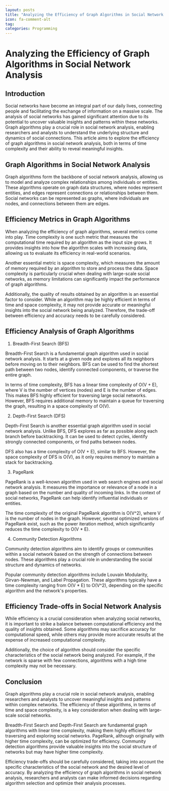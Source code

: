 ```yaml
---
layout: posts
title: "Analyzing the Efficiency of Graph Algorithms in Social Network Analysis"
icon: fa-comment-alt
tag:      
categories: Programming
---
```



# Analyzing the Efficiency of Graph Algorithms in Social Network Analysis

## Introduction

Social networks have become an integral part of our daily lives, connecting people and facilitating the exchange of information on a massive scale. The analysis of social networks has gained significant attention due to its potential to uncover valuable insights and patterns within these networks. Graph algorithms play a crucial role in social network analysis, enabling researchers and analysts to understand the underlying structure and dynamics of social connections. This article aims to explore the efficiency of graph algorithms in social network analysis, both in terms of time complexity and their ability to reveal meaningful insights.

## Graph Algorithms in Social Network Analysis

Graph algorithms form the backbone of social network analysis, allowing us to model and analyze complex relationships among individuals or entities. These algorithms operate on graph data structures, where nodes represent entities, and edges represent connections or relationships between them. Social networks can be represented as graphs, where individuals are nodes, and connections between them are edges.

## Efficiency Metrics in Graph Algorithms

When analyzing the efficiency of graph algorithms, several metrics come into play. Time complexity is one such metric that measures the computational time required by an algorithm as the input size grows. It provides insights into how the algorithm scales with increasing data, allowing us to evaluate its efficiency in real-world scenarios.

Another essential metric is space complexity, which measures the amount of memory required by an algorithm to store and process the data. Space complexity is particularly crucial when dealing with large-scale social networks, as memory limitations can significantly impact the performance of graph algorithms.

Additionally, the quality of results obtained by an algorithm is an essential factor to consider. While an algorithm may be highly efficient in terms of time and space complexity, it may not provide accurate or meaningful insights into the social network being analyzed. Therefore, the trade-off between efficiency and accuracy needs to be carefully considered.

## Efficiency Analysis of Graph Algorithms

1. Breadth-First Search (BFS)

Breadth-First Search is a fundamental graph algorithm used in social network analysis. It starts at a given node and explores all its neighbors before moving on to their neighbors. BFS can be used to find the shortest path between two nodes, identify connected components, or traverse the entire graph.

In terms of time complexity, BFS has a linear time complexity of O(V + E), where V is the number of vertices (nodes) and E is the number of edges. This makes BFS highly efficient for traversing large social networks. However, BFS requires additional memory to maintain a queue for traversing the graph, resulting in a space complexity of O(V).

2. Depth-First Search (DFS)

Depth-First Search is another essential graph algorithm used in social network analysis. Unlike BFS, DFS explores as far as possible along each branch before backtracking. It can be used to detect cycles, identify strongly connected components, or find paths between nodes.

DFS also has a time complexity of O(V + E), similar to BFS. However, the space complexity of DFS is O(V), as it only requires memory to maintain a stack for backtracking.

3. PageRank

PageRank is a well-known algorithm used in web search engines and social network analysis. It measures the importance or relevance of a node in a graph based on the number and quality of incoming links. In the context of social networks, PageRank can help identify influential individuals or entities.

The time complexity of the original PageRank algorithm is O(V^2), where V is the number of nodes in the graph. However, several optimized versions of PageRank exist, such as the power iteration method, which significantly reduces the time complexity to O(V * E).

4. Community Detection Algorithms

Community detection algorithms aim to identify groups or communities within a social network based on the strength of connections between nodes. These algorithms play a crucial role in understanding the social structure and dynamics of networks.

Popular community detection algorithms include Louvain Modularity, Girvan-Newman, and Label Propagation. These algorithms typically have a time complexity ranging from O(V * E) to O(V^2), depending on the specific algorithm and the network's properties.

## Efficiency Trade-offs in Social Network Analysis

While efficiency is a crucial consideration when analyzing social networks, it is important to strike a balance between computational efficiency and the quality of insights obtained. Some algorithms may sacrifice accuracy for computational speed, while others may provide more accurate results at the expense of increased computational complexity.

Additionally, the choice of algorithm should consider the specific characteristics of the social network being analyzed. For example, if the network is sparse with few connections, algorithms with a high time complexity may not be necessary.

## Conclusion

Graph algorithms play a crucial role in social network analysis, enabling researchers and analysts to uncover meaningful insights and patterns within complex networks. The efficiency of these algorithms, in terms of time and space complexity, is a key consideration when dealing with large-scale social networks.

Breadth-First Search and Depth-First Search are fundamental graph algorithms with linear time complexity, making them highly efficient for traversing and exploring social networks. PageRank, although originally with higher time complexity, can be optimized for efficiency. Community detection algorithms provide valuable insights into the social structure of networks but may have higher time complexity.

Efficiency trade-offs should be carefully considered, taking into account the specific characteristics of the social network and the desired level of accuracy. By analyzing the efficiency of graph algorithms in social network analysis, researchers and analysts can make informed decisions regarding algorithm selection and optimize their analysis processes.